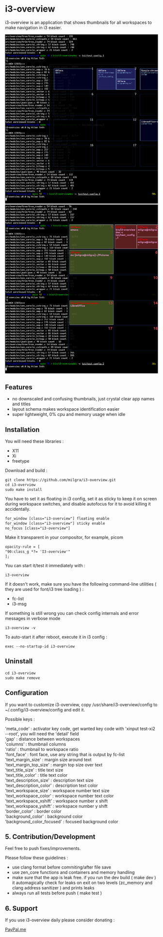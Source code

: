 # i3-overview

i3-overview is an application that shows thumbnails for all workspaces to make navigation in i3 easier.

![alt text](screenshot1.png)
![alt text](screenshot2.png)

## Features ##

- no downscaled and confusing thumbnails, just crystal clear app names and titles
- layout schema makes workspace identification easier
- super lightweight, 0% cpu and memory usage when idle

## Installation ##

You will need these libraries :

- X11
- Xi
- freetype

Download and build :

```
git clone https://github.com/milgra/i3-overview.git
cd i3-overview
sudo make install
```

You have to set it as floating in i3 config, set it as sticky to keep it on screen during workspace switches, and disable autofocus for it to avoid killing it accidentally.

```
for_window [class="i3-overview"] floating enable
for_window [class="i3-overview"] sticky enable
no_focus [class="i3-overview"]
```

Make it transparent in your compositor, for example, picom
```
opacity-rule = [ 
"90:class_g *?= 'I3-overview'"
];
```

You can start it/test it immediately with :

```
i3-overview
```

If it doesn't work, make sure you have the following command-line utilities ( they are used for font/i3 tree loading ) : 
- fc-list
- i3-msg

If something is still wrong you can check config internals and error messages in verbose mode

```
i3-overview -v
```

To auto-start it after reboot, execute it in i3 config :

```
exec --no-startup-id i3-overview
```

## Uninstall ##

```
cd i3-overview
sudo make remove
```

## Configuration ##

If you want to customize i3-overview, copy /usr/share/i3-overview/config to ~/.config/i3-overview/config and edit it.

Possible keys :

'meta_code' : activator key code, get wanted key code with 'xinput test-xi2 --root', you will need the 'detail' field    
'gap' : distance between workspaces  
'columns' : thumbnail columns  
'ratio' : thumbnail to workspace ratio  
'font_face' : font face, use any string that is output by fc-list  
'text_margin_size' : margin size around text  
'text_margin_top_size' : margin top size over text  
'text_title_size' : title text size  
'text_title_color' : title text color  
'text_description_size' : description text size  
'text_description_color' : description text color  
'text_workspace_size' : workspace number text size  
'text_workspace_color' : workspace number text color  
'text_workspace_xshift' : workspace number x shift  
'text_workspace_yshift' : workspace number y shift  
'border_color' : border color  
'background_color' : background color  
'background_color_focused' : focused background color  

## 5. Contribution/Development ##

Feel free to push fixes/improvements.

Please follow these guidelines :

- use clang format before commiting/after file save
- use zen_core functions and containers and memory handling
- make sure that the app is leak free. if you run the dev build ( make dev ) it automagically check for leaks on exit on two levels (zc_memory and clang address sanitizer ) and prints leaks
- always run all tests before push ( make test )

## 6. Support ##

If you use i3-overview daily please consider donating :

[PayPal.me](www.paypal.me/milgra)
